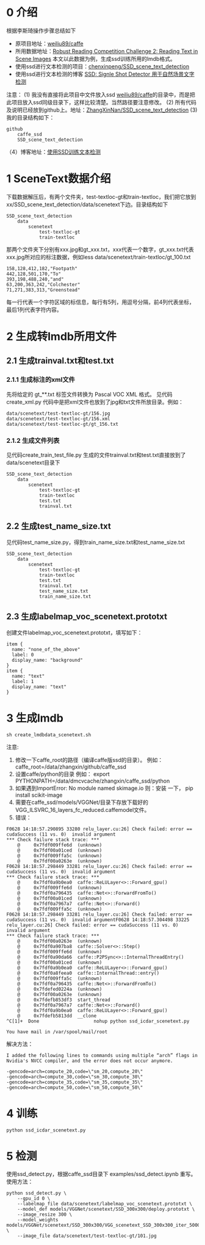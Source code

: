 # 0 介绍
根据李斯琦操作步骤总结如下
* 原项目地址：[weiliu89/caffe](https://github.com/weiliu89/caffe/tree/ssd)
* 所用数据地址：[Robust Reading Competition Challenge 2: Reading Text in Scene Images](http://robustreading.opendfki.de/trac/wiki/SceneText) 本文以此数据为例，生成ssd训练所用的lmdb格式。
* 使用ssd进行文本检测的项目：[chenxinpeng/SSD_scene_text_detection](https://github.com/chenxinpeng/SSD_scene_text_detection)
* 使用ssd进行文本检测的博客 [SSD: Signle Shot Detector 用于自然场景文字检测](http://blog.csdn.net/u010167269/article/details/52851667)

注意：
(1) 我没有直接将此项目中文件放入ssd [weiliu89/caffe](https://github.com/weiliu89/caffe/tree/ssd)的目录中，而是把此项目放入ssd同级目录下，这样比较清楚。当然路径要注意修改。
(2) 所有代码及说明已经放到github上。地址：[ZhangXinNan/SSD_scene_text_detection](https://github.com/ZhangXinNan/SSD_scene_text_detection)
(3) 我的目录结构如下：
```
github
    caffe_ssd
    SSD_scene_text_detection
```
（4）博客地址：[使用SSD训练文本检测](http://blog.csdn.net/sdlypyzq/article/details/73917741)

# 1 SceneText数据介绍
下载数据解压后，有两个文件夹，test-textloc-gt和train-textloc，我们把它放到 xx/SSD_scene_text_detection/data/scenetext下边。目录结构如下
```
SSD_scene_text_detection
    data
        scenetext
            test-textloc-gt
            train-textloc
```

那两个文件夹下分别有xxx.jpg和gt_xxx.txt，xxx代表一个数字，gt_xxx.txt代表xxx.jpg所对应的标注数据，例如less data/scenetext/train-textloc/gt_100.txt 
```
158,128,412,182,"Footpath"
442,128,501,170,"To"
393,198,488,240,"and"
63,200,363,242,"Colchester"
71,271,383,313,"Greenstead"
```
每一行代表一个字符区域的标信息，每行有5列，用逗号分隔，前4列代表坐标，最后1列代表字符内容。

# 2 生成转lmdb所用文件
## 2.1 生成trainval.txt和test.txt
### 2.1.1 生成标注的xml文件
先将给定的 gt_**.txt 标签文件转换为 Pascal VOC XML 格式。
见代码create_xml.py
代码中是把xml文件也放到了jpg和txt文件所放目录。例如：
```
data/scenetext/test-textloc-gt/156.jpg
data/scenetext/test-textloc-gt/156.xml
data/scenetext/test-textloc-gt/gt_156.txt
```

### 2.1.2 生成文件列表
见代码create_train_test_file.py
生成的文件trainval.txt和test.txt直接放到了data/scenetext目录下
```
SSD_scene_text_detection
    data
        scenetext
            test-textloc-gt
            train-textloc
            test.txt
            trainval.txt
```

## 2.2 生成test_name_size.txt
见代码test_name_size.py，得到train_name_size.txt和test_name_size.txt
```
SSD_scene_text_detection
    data
        scenetext
            test-textloc-gt
            train-textloc
            test.txt
            trainval.txt
            test_name_size.txt
            train_name_size.txt
```


## 2.3 生成labelmap_voc_scenetext.prototxt
创建文件labelmap_voc_scenetext.prototxt，填写如下：
```
item {
  name: "none_of_the_above"
  label: 0
  display_name: "background"
}
item {
  name: "text"
  label: 1
  display_name: "text"
}
```
# 3 生成lmdb
```
sh create_lmdbdata_scenetext.sh
```
注意:
1. 修改一下caffe_root的路径（编译caffe版ssd的目录）。
例如：caffe_root=/data/zhangxin/github/caffe_ssd
2. 设置caffe/python的目录
例如： export PYTHONPATH=/data/dmcvcache/zhangxin/caffe_ssd/python
3. 如果遇到ImportError: No module named skimage.io
则：安装 一下， pip install scikit-image
4. 需要在caffe_ssd/models/VGGNet/目录下存放下载好的VGG_ILSVRC_16_layers_fc_reduced.caffemodel文件。
5. 错误：
```
F0628 14:18:57.290895 33280 relu_layer.cu:26] Check failed: error == cudaSuccess (11 vs. 0)  invalid argument
*** Check failure stack trace: ***
    @     0x7fdf009ffe6d  (unknown)
    @     0x7fdf00a01ced  (unknown)
    @     0x7fdf009ffa5c  (unknown)
    @     0x7fdf00a0263e  (unknown)
F0628 14:18:57.298449 33281 relu_layer.cu:26] Check failed: error == cudaSuccess (11 vs. 0)  invalid argument
*** Check failure stack trace: ***
    @     0x7fdf0a9b0ea0  caffe::ReLULayer<>::Forward_gpu()
    @     0x7fdf009ffe6d  (unknown)
    @     0x7fdf0a796435  caffe::Net<>::ForwardFromTo()
    @     0x7fdf00a01ced  (unknown)
    @     0x7fdf0a7967a7  caffe::Net<>::Forward()
    @     0x7fdf009ffa5c  (unknown)
F0628 14:18:57.298449 33281 relu_layer.cu:26] Check failed: error == cudaSuccess (11 vs. 0)  invalid argumentF0628 14:18:57.304498 33225 relu_layer.cu:26] Check failed: error == cudaSuccess (11 vs. 0)  invalid argument
*** Check failure stack trace: ***
    @     0x7fdf00a0263e  (unknown)
    @     0x7fdf0a907ba8  caffe::Solver<>::Step()
    @     0x7fdf009ffe6d  (unknown)
    @     0x7fdf0a90da66  caffe::P2PSync<>::InternalThreadEntry()
    @     0x7fdf00a01ced  (unknown)
    @     0x7fdf0a9b0ea0  caffe::ReLULayer<>::Forward_gpu()
    @     0x7fdf0a8feea0  caffe::InternalThread::entry()
    @     0x7fdf009ffa5c  (unknown)
    @     0x7fdf0a796435  caffe::Net<>::ForwardFromTo()
    @     0x7fdefed0224a  (unknown)
    @     0x7fdf00a0263e  (unknown)
    @     0x7fdefb853df3  start_thread
    @     0x7fdf0a7967a7  caffe::Net<>::Forward()
    @     0x7fdf0a9b0ea0  caffe::ReLULayer<>::Forward_gpu()
    @     0x7fdefb5813dd  __clone
^C[1]+  Done                    nohup python ssd_icdar_scenetext.py

You have mail in /var/spool/mail/root
```
解决方法：
```
I added the following lines to commands using multiple “arch” flags in Nvidia's NVCC compiler, and the error does not occur anymore.

-gencode=arch=compute_20,code=\"sm_20,compute_20\"
-gencode=arch=compute_30,code=\"sm_30,compute_30\"
-gencode=arch=compute_35,code=\"sm_35,compute_35\"
-gencode=arch=compute_50,code=\"sm_50,compute_50\" 

```

# 4 训练
```
python ssd_icdar_scenetext.py
```

# 5 检测
使用ssd_detect.py，根据caffe_ssd目录下 examples/ssd_detect.ipynb 重写。
使用方法：
```
python ssd_detect.py \
    --gpu_id 0 \
    --labelmap_file data/scenetext/labelmap_voc_scenetext.prototxt \
    --model_def models/VGGNet/scenetext/SSD_300x300/deploy.prototxt \
    --image_resize 300 \
    --model_weights models/VGGNet/scenetext/SSD_300x300/VGG_scenetext_SSD_300x300_iter_50000.caffemodel \
    --image_file data/scenetext/test-textloc-gt/101.jpg

```